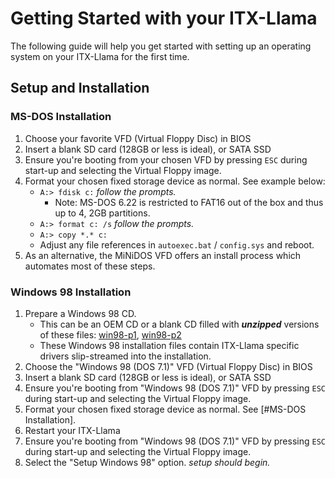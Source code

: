 # Getting Started with your ITX-Llama

The following guide will help you get started with setting up an operating system on your ITX-Llama for the first time. 

## Setup and Installation

### MS-DOS Installation

1. Choose your favorite VFD (Virtual Floppy Disc) in BIOS
1. Insert a blank SD card (128GB or less is ideal), or SATA SSD
1. Ensure you're booting from your chosen VFD by pressing `ESC` during start-up and selecting the Virtual Floppy image.
1. Format your chosen fixed storage device as normal. See example below: 
    * `A:> fdisk c:` _follow the prompts._ 
      * Note: MS-DOS 6.22 is restricted to FAT16 out of the box and thus up to 4, 2GB partitions.
    * `A:> format c: /s` _follow the prompts._
    * `A:> copy *.* c:` 
    * Adjust any file references in `autoexec.bat` / `config.sys` and reboot.
1. As an alternative, the MiNiDOS VFD offers an install process which automates most of these steps.

### Windows 98 Installation

1. Prepare a Windows 98 CD.
    * This can be an OEM CD or a blank CD filled with **_unzipped_** versions of these files: [win98-p1][os-win98-part1], [win98-p2][os-win98-part2]
    * These Windows 98 installation files contain ITX-Llama specific drivers slip-streamed into the installation.
1. Choose the "Windows 98 (DOS 7.1)" VFD (Virtual Floppy Disc) in BIOS
1. Insert a blank SD card (128GB or less is ideal), or SATA SSD
1. Ensure you're booting from "Windows 98 (DOS 7.1)" VFD by pressing `ESC` during start-up and selecting the Virtual Floppy image.
1. Format your chosen fixed storage device as normal. See [#MS-DOS Installation].
1. Restart your ITX-Llama
1. Ensure you're booting from "Windows 98 (DOS 7.1)" VFD by pressing `ESC` during start-up and selecting the Virtual Floppy image.
1. Select the "Setup Windows 98" option.  _setup should begin._


[driver-CTMOUSE]: https://docs.retrodreams.ca/itxllama/DOS-utils/CTMOUSE.EXE
[driver-CWDMIX]: https://docs.retrodreams.ca/itxllama/DOS-utils/CWDMIX.EXE
[driver-win98-CWD]: https://docs.retrodreams.ca/itxllama/WIN98-drivers/CWD-v286-1998-itx-llama/CWD_DRVS.zip
[driver-win98-R6040]: https://docs.retrodreams.ca/itxllama/WIN98-drivers/r6040_win98/r6040_win98.zip
[os-win98-part1]: https://docs.retrodreams.ca/itxllama/WIN98/WIN98_1.zip
[os-win98-part2]: https://docs.retrodreams.ca/itxllama/WIN98/WIN98_2.zip
[Retrodreams]: https://retrodreams.ca/collections/all
[winworldpc-win98]: https://winworldpc.com/download/417d71c2-ae18-c39a-11c3-a4e284a2c3a5
[vogons-thread]: https://www.vogons.org/viewtopic.php?t=93480
[vogons-minidos]: https://www.vogons.org/viewtopic.php?**FIXME**
[mt32-pi]: https://github.com/dwhinham/mt32-pi
[mt32-pi-control]: https://github.com/gmcn42/mt32-pi-control/tree/main/dos_bin